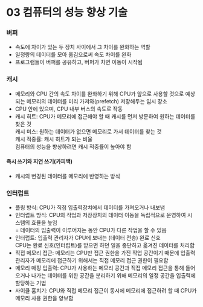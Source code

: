 # 03 컴퓨터의 성능 향상 기술
### 버퍼
- 속도에 차이가 있는 두 장치 사이에서 그 차이를 완화하는 역할
- 일정량의 데이터를 모아 옮김으로써 속도 차이를 완화
- 프로그램들이 버퍼를 공유하고, 버퍼가 차면 이동이 시작됨

### 캐시
- 메모리와 CPU 간의 속도 차이를 완화하기 위해 CPU가 앞으로 사용할 것으로 예상되는 메모리의 데이터를 미리 가져와(prefetch) 저장해두는 임시 장소
- CPU 안에 있으며, CPU 내부 버스의 속도로 작동
- 캐시 히트: CPU가 메모리에 접근해야 할 때 캐시를 먼저 방문하여 원하는 데이터를 찾은 것  
  캐시 미스: 원하는 데이터가 없으면 메모리로 가서 데이터를 찾는 것  
  캐시 적중률: 캐시 히트가 되는 비율  
  컴퓨터의 성능을 향상하려면 캐시 적중률이 높아야 함
#### 즉시 쓰기와 지연 쓰기(카피백)
- 캐시의 변경된 데이터를 메모리에 반영하는 방식

### 인터럽트
- 폴링 방식: CPU가 직접 입출력장치에서 데이터를 가져오거나 내보냄
- 인터럽트 방식: CPU의 작업과 저장장치의 데이터 이동을 독립적으로 운영하여 시스템의 효율을 높임  
  = 데이터의 입출력이 이루어지는 동안 CPU가 다른 작업을 할 수 있음
- 인터럽트: 입출력 관리자가 CPU에 보내는 (데이터 전송) 완료 신호  
  CPU는 완료 신호(인터럽트)를 받으면 하던 일을 중단하고 옮겨진 데이터를 처리함
- 직접 메모리 접근: 메모리는 CPU만 접근 권한을 가진 작업 공간이기 때문에 입출력 관리자가 메모리에 접근하기 위해서는 직접 메모리 접근 권한이 필요함
- 메모리 매핑 입출력: CPU가 사용하는 메모리 공간과 직접 메모리 접근을 통해 들어오거나 나가는 데이터를 위한 공간을 분리하기 위해 메모리의 일정 공간을 입출력에 할당하는 기법
- 사이클 훔치기: CPU와 직접 메모리 접근이 동시에 메모리에 접근하려 할 때 CPU가 메모리 사용 권한을 양보함